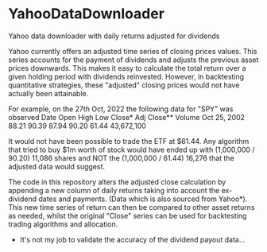 # YahooDataDownloader

Yahoo data downloader with daily returns adjusted for dividends

Yahoo currently offers an adjusted time series of closing prices values. This series accounts for the payment of dividends and adjusts the previous asset prices downwards. This makes it easy to calculate the total return over a given holding period with dividends reinvested.
However, in backtesting quantitative strategies, these "adjusted" closing prices would not have actually been attainable.

For example, on the 27th Oct, 2022 the following data for "SPY" was observed
  Date	        Open	High	Low	  Close*	Adj Close**	Volume
  Oct 25, 2002	88.21	90.39	87.94	90.20	  61.44	      43,672,100

It would not have been possible to trade the ETF at $61.44. Any algorithm that tried to buy $1m worth of stock would have ended up with (1,000,000 / 90.20) 11,086 shares and NOT the (1,000,000 / 61.44) 16,276 that the adjusted data would suggest.

The code in this repository alters the adjusted close calculation by appending a new column of daily returns taking into account the ex-dividend dates and payments. (Data which is also sourced from Yahoo*). This new time series of return can then be compared to other asset returns as needed, whilst the original "Close" series can be used for backtesting trading algorithms and allocation.



* It's not my job to validate the accuracy of the dividend payout data...  
